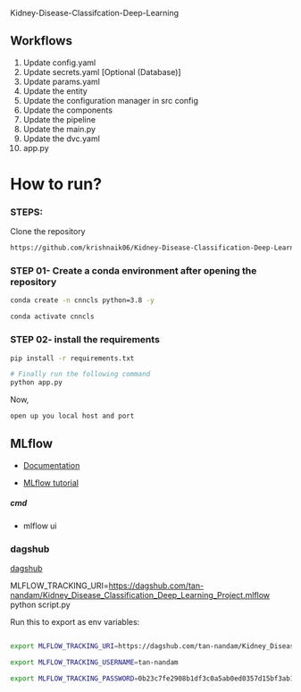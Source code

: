 Kidney-Disease-Classifcation-Deep-Learning

## Workflows

1. Update config.yaml
2. Update secrets.yaml [Optional (Database)]
3. Update params.yaml
4. Update the entity
5. Update the configuration manager in src config
6. Update the components
7. Update the pipeline
8. Update the main.py
9. Update the dvc.yaml
10. app.py


# How to run?
### STEPS:

Clone the repository

```bash
https://github.com/krishnaik06/Kidney-Disease-Classification-Deep-Learning-Project
```

### STEP 01- Create a conda environment after opening the repository

```bash
conda create -n cnncls python=3.8 -y
```

```bash
conda activate cnncls
``` 

### STEP 02- install the requirements

```bash
pip install -r requirements.txt
```

```bash
# Finally run the following command
python app.py
```

Now,
```bash
open up you local host and port
```






## MLflow

- [Documentation](https://mlflow.org/docs/latest/index.html)

- [MLflow tutorial](https://youtu.be/qdcHHrsXA48?si=bD5vDS60akNphkem)

##### cmd
- mlflow ui

### dagshub
[dagshub](https://dagshub.com/)

MLFLOW_TRACKING_URI=https://dagshub.com/tan-nandam/Kidney_Disease_Classification_Deep_Learning_Project.mlflow \
python script.py

Run this to export as env variables:

```bash

export MLFLOW_TRACKING_URI=https://dagshub.com/tan-nandam/Kidney_Disease_Classification_Deep_Learning_Project.mlflow

export MLFLOW_TRACKING_USERNAME=tan-nandam 

export MLFLOW_TRACKING_PASSWORD=0b23c7fe2908b1df3c0a5ab0ed0357d15bf3ab12

```
